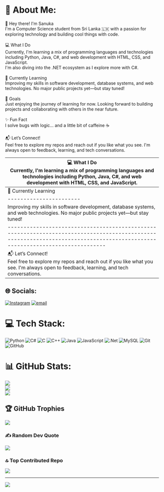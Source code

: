 # 💫 About Me:
👋 Hey there! I'm Sanuka<br>I'm a Computer Science student from Sri Lanka 🇱🇰 with a passion for exploring technology and building cool things with code.<br><br>💻 What I Do<br>Currently, I'm learning a mix of programming languages and technologies including Python, Java, C#, and web development with HTML, CSS, and JavaScript.<br>I'm also diving into the .NET ecosystem as I explore more with C#.<br><br>🌱 Currently Learning<br>Improving my skills in software development, database systems, and web technologies. No major public projects yet—but stay tuned!<br><br>🎯 Goals<br>Just enjoying the journey of learning for now. Looking forward to building projects and collaborating with others in the near future.<br><br>✨ Fun Fact<br>I solve bugs with logic... and a little bit of caffeine ☕<br><br>📬 Let’s Connect!<br>Feel free to explore my repos and reach out if you like what you see. I'm always open to feedback, learning, and tech conversations.
 
| 💻 What I Do <br> Currently, I'm learning a mix of programming languages and technologies including Python, Java, C#, and web development with HTML, CSS, and JavaScript. |
|----------------------------------------------------------------------------------------------------------------------------------------------------------------------------|
| 🌱 Currently Learning | 🎯 Goals | ✨ Fun Fact |
|-----------------------|-----------|-------------|
| Improving my skills in software development, database systems, and web technologies. No major public projects yet—but stay tuned! | Just enjoying the journey of learning for now. Looking forward to building projects and collaborating with others in the near future. | I solve bugs with logic... and a little bit of caffeine ☕ |
|----------------------------------------------------------------------------------------------------------------------------------------------------------------------------|
| 📬 Let’s Connect!<br>Feel free to explore my repos and reach out if you like what you see. I'm always open to feedback, learning, and tech conversations. |

## 🌐 Socials:
[![Instagram](https://img.shields.io/badge/Instagram-%23E4405F.svg?logo=Instagram&logoColor=white)](https://instagram.com/sanuka.s.waravita) [![email](https://img.shields.io/badge/Email-D14836?logo=gmail&logoColor=white)](mailto:sanuka.s.waravita@gmail.com) 

# 💻 Tech Stack:
![Python](https://img.shields.io/badge/python-3670A0?style=for-the-badge&logo=python&logoColor=ffdd54) ![C#](https://img.shields.io/badge/c%23-%23239120.svg?style=for-the-badge&logo=csharp&logoColor=white) ![C](https://img.shields.io/badge/c-%2300599C.svg?style=for-the-badge&logo=c&logoColor=white) ![C++](https://img.shields.io/badge/c++-%2300599C.svg?style=for-the-badge&logo=c%2B%2B&logoColor=white) ![Java](https://img.shields.io/badge/java-%23ED8B00.svg?style=for-the-badge&logo=openjdk&logoColor=white) ![JavaScript](https://img.shields.io/badge/javascript-%23323330.svg?style=for-the-badge&logo=javascript&logoColor=%23F7DF1E) ![.Net](https://img.shields.io/badge/.NET-5C2D91?style=for-the-badge&logo=.net&logoColor=white) ![MySQL](https://img.shields.io/badge/mysql-4479A1.svg?style=for-the-badge&logo=mysql&logoColor=white) ![Git](https://img.shields.io/badge/git-%23F05033.svg?style=for-the-badge&logo=git&logoColor=white) ![GitHub](https://img.shields.io/badge/github-%23121011.svg?style=for-the-badge&logo=github&logoColor=white)
# 📊 GitHub Stats:
![](https://github-readme-stats.vercel.app/api?username=SanukaWaravita&theme=dark&hide_border=false&include_all_commits=true&count_private=true)<br/>
![](https://nirzak-streak-stats.vercel.app/?user=SanukaWaravita&theme=dark&hide_border=false)<br/>
![](https://github-readme-stats.vercel.app/api/top-langs/?username=SanukaWaravita&theme=dark&hide_border=false&include_all_commits=true&count_private=true&layout=compact)

## 🏆 GitHub Trophies
![](https://github-profile-trophy.vercel.app/?username=SanukaWaravita&theme=dark&no-frame=false&no-bg=true&margin-w=4)

### ✍️ Random Dev Quote
![](https://quotes-github-readme.vercel.app/api?type=horizontal&theme=radical)

### 🔝 Top Contributed Repo
![](https://github-contributor-stats.vercel.app/api?username=SanukaWaravita&limit=5&theme=dark&combine_all_yearly_contributions=true)

---
[![](https://visitcount.itsvg.in/api?id=SanukaWaravita&icon=9&color=1)](https://visitcount.itsvg.in)

<!-- Proudly created with GPRM ( https://gprm.itsvg.in ) -->
